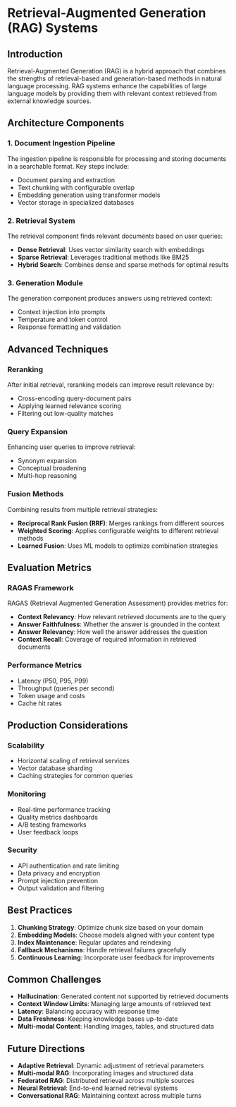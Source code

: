 # Retrieval-Augmented Generation (RAG) Systems

## Introduction

Retrieval-Augmented Generation (RAG) is a hybrid approach that combines the strengths of retrieval-based and generation-based methods in natural language processing. RAG systems enhance the capabilities of large language models by providing them with relevant context retrieved from external knowledge sources.

## Architecture Components

### 1. Document Ingestion Pipeline
The ingestion pipeline is responsible for processing and storing documents in a searchable format. Key steps include:
- Document parsing and extraction
- Text chunking with configurable overlap
- Embedding generation using transformer models
- Vector storage in specialized databases

### 2. Retrieval System
The retrieval component finds relevant documents based on user queries:
- **Dense Retrieval**: Uses vector similarity search with embeddings
- **Sparse Retrieval**: Leverages traditional methods like BM25
- **Hybrid Search**: Combines dense and sparse methods for optimal results

### 3. Generation Module
The generation component produces answers using retrieved context:
- Context injection into prompts
- Temperature and token control
- Response formatting and validation

## Advanced Techniques

### Reranking
After initial retrieval, reranking models can improve result relevance by:
- Cross-encoding query-document pairs
- Applying learned relevance scoring
- Filtering out low-quality matches

### Query Expansion
Enhancing user queries to improve retrieval:
- Synonym expansion
- Conceptual broadening
- Multi-hop reasoning

### Fusion Methods
Combining results from multiple retrieval strategies:
- **Reciprocal Rank Fusion (RRF)**: Merges rankings from different sources
- **Weighted Scoring**: Applies configurable weights to different retrieval methods
- **Learned Fusion**: Uses ML models to optimize combination strategies

## Evaluation Metrics

### RAGAS Framework
RAGAS (Retrieval Augmented Generation Assessment) provides metrics for:
- **Context Relevancy**: How relevant retrieved documents are to the query
- **Answer Faithfulness**: Whether the answer is grounded in the context
- **Answer Relevancy**: How well the answer addresses the question
- **Context Recall**: Coverage of required information in retrieved documents

### Performance Metrics
- Latency (P50, P95, P99)
- Throughput (queries per second)
- Token usage and costs
- Cache hit rates

## Production Considerations

### Scalability
- Horizontal scaling of retrieval services
- Vector database sharding
- Caching strategies for common queries

### Monitoring
- Real-time performance tracking
- Quality metrics dashboards
- A/B testing frameworks
- User feedback loops

### Security
- API authentication and rate limiting
- Data privacy and encryption
- Prompt injection prevention
- Output validation and filtering

## Best Practices

1. **Chunking Strategy**: Optimize chunk size based on your domain
2. **Embedding Models**: Choose models aligned with your content type
3. **Index Maintenance**: Regular updates and reindexing
4. **Fallback Mechanisms**: Handle retrieval failures gracefully
5. **Continuous Learning**: Incorporate user feedback for improvements

## Common Challenges

- **Hallucination**: Generated content not supported by retrieved documents
- **Context Window Limits**: Managing large amounts of retrieved text
- **Latency**: Balancing accuracy with response time
- **Data Freshness**: Keeping knowledge bases up-to-date
- **Multi-modal Content**: Handling images, tables, and structured data

## Future Directions

- **Adaptive Retrieval**: Dynamic adjustment of retrieval parameters
- **Multi-modal RAG**: Incorporating images and structured data
- **Federated RAG**: Distributed retrieval across multiple sources
- **Neural Retrieval**: End-to-end learned retrieval systems
- **Conversational RAG**: Maintaining context across multiple turns